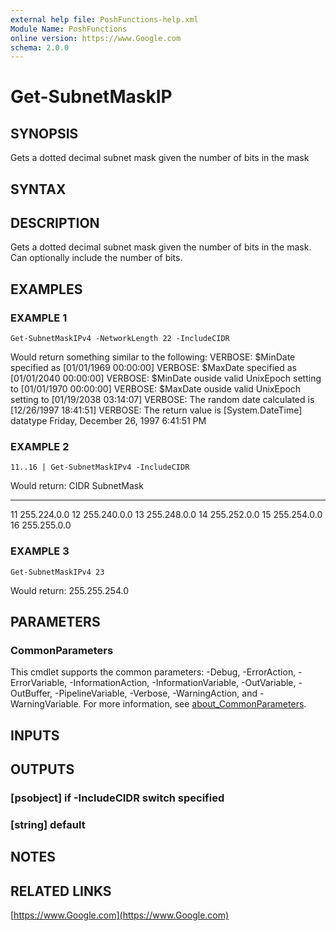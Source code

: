 ```yaml
---
external help file: PoshFunctions-help.xml
Module Name: PoshFunctions
online version: https://www.Google.com
schema: 2.0.0
---
```


# Get-SubnetMaskIP

## SYNOPSIS
Gets a dotted decimal subnet mask given the number of bits in the mask

## SYNTAX

## DESCRIPTION
Gets a dotted decimal subnet mask given the number of bits in the mask.
Can optionally include the number of bits.

## EXAMPLES

### EXAMPLE 1
```
Get-SubnetMaskIPv4 -NetworkLength 22 -IncludeCIDR
```

Would return something similar to the following:
VERBOSE: $MinDate specified as \[01/01/1969 00:00:00\]
VERBOSE: $MaxDate specified as \[01/01/2040 00:00:00\]
VERBOSE: $MinDate ouside valid UnixEpoch setting to \[01/01/1970 00:00:00\]
VERBOSE: $MaxDate ouside valid UnixEpoch setting to \[01/19/2038 03:14:07\]
VERBOSE: The random date calculated is \[12/26/1997 18:41:51\]
VERBOSE: The return value is \[System.DateTime\] datatype
Friday, December 26, 1997 6:41:51 PM

### EXAMPLE 2
```
11..16 | Get-SubnetMaskIPv4 -IncludeCIDR
```

Would return:
CIDR SubnetMask
---- ----------
  11 255.224.0.0
  12 255.240.0.0
  13 255.248.0.0
  14 255.252.0.0
  15 255.254.0.0
  16 255.255.0.0

### EXAMPLE 3
```
Get-SubnetMaskIPv4 23
```

Would return:
255.255.254.0

## PARAMETERS

### CommonParameters
This cmdlet supports the common parameters: -Debug, -ErrorAction, -ErrorVariable, -InformationAction, -InformationVariable, -OutVariable, -OutBuffer, -PipelineVariable, -Verbose, -WarningAction, and -WarningVariable. For more information, see [about_CommonParameters](http://go.microsoft.com/fwlink/?LinkID=113216).

## INPUTS

## OUTPUTS

### [psobject]  if -IncludeCIDR switch specified
### [string]    default
## NOTES

## RELATED LINKS

[https://www.Google.com](https://www.Google.com)

